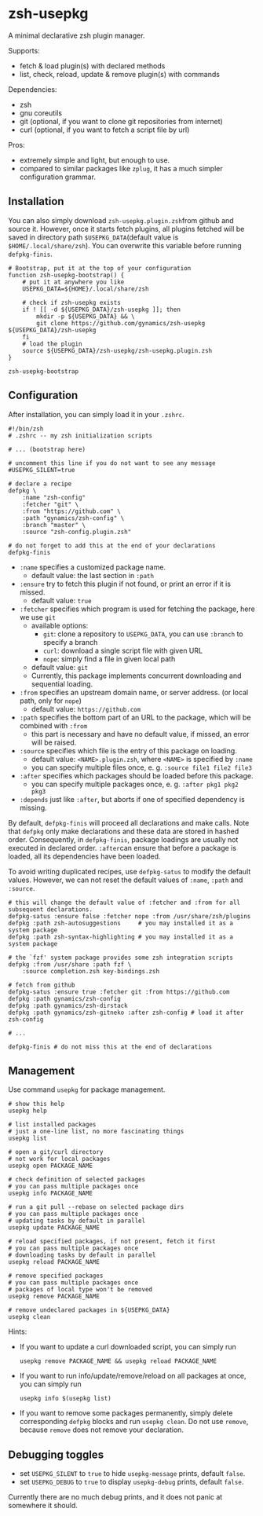 # zsh-usepkg

A minimal declarative zsh plugin manager.

Supports:
- fetch & load plugin(s) with declared methods
- list, check, reload, update & remove plugin(s) with commands

Dependencies:
- zsh
- gnu coreutils
- git (optional, if you want to clone git repositories from internet)
- curl (optional, if you want to fetch a script file by url)

Pros:
- extremely simple and light, but enough to use.
- compared to similar packages like `zplug`, it has a much simpler configuration grammar.

## Installation

You can also simply download `zsh-usepkg.plugin.zsh`from github and source it. However, once it starts fetch plugins, all plugins fetched will be saved in directory path `$USEPKG_DATA`(default value is `$HOME/.local/share/zsh`). You can overwrite this variable before running `defpkg-finis`.

``` shell
# Bootstrap, put it at the top of your configuration
function zsh-usepkg-bootstrap() {
    # put it at anywhere you like
    USEPKG_DATA=${HOME}/.local/share/zsh

    # check if zsh-usepkg exists
    if ! [[ -d ${USEPKG_DATA}/zsh-usepkg ]]; then
        mkdir -p ${USEPKG_DATA} && \
        git clone https://github.com/gynamics/zsh-usepkg ${USEPKG_DATA}/zsh-usepkg
    fi
    # load the plugin
    source ${USEPKG_DATA}/zsh-usepkg/zsh-usepkg.plugin.zsh
}

zsh-usepkg-bootstrap
```

## Configuration

After installation, you can simply load it in your `.zshrc`.

``` shell
#!/bin/zsh
# .zshrc -- my zsh initialization scripts

# ... (bootstrap here)

# uncomment this line if you do not want to see any message
#USEPKG_SILENT=true

# declare a recipe
defpkg \
    :name "zsh-config"
    :fetcher "git" \
    :from "https://github.com" \
    :path "gynamics/zsh-config" \
    :branch "master" \
    :source "zsh-config.plugin.zsh"

# do not forget to add this at the end of your declarations
defpkg-finis
```

- `:name` specifies a customized package name.
  - default value: the last section in `:path`
- `:ensure` try to fetch this plugin if not found, or print an error if it is missed.
  - default value: `true`
- `:fetcher` specifies which program is used for fetching the package, here we use `git`
  - available options:
    - `git`: clone a repository to `USEPKG_DATA`, you can use `:branch` to specify a branch
    - `curl`: download a single script file with given URL
    - `nope`: simply find a file in given local path
  - default value: `git`
  - Currently, this package implements concurrent downloading and sequential loading.
- `:from` specifies an upstream domain name, or server address. (or local path, only for `nope`)
  - default value: `https://github.com`
- `:path` specifies the bottom part of an URL to the package, which will be combined with `:from`
  - this part is necessary and have no default value, if missed, an error will be raised.
- `:source` specifies which file is the entry of this package on loading.
  - default value: `<NAME>.plugin.zsh`, where `<NAME>` is specified by `:name`
  - you can specify multiple files once, e. g. `:source file1 file2 file3`
- `:after` specifies which packages should be loaded before this package.
  - you can specify multiple packages once, e. g. `:after pkg1 pkg2 pkg3`
- `:depends` just like `:after`, but aborts if one of specified dependency is missing.

By default, `defpkg-finis` will proceed all declarations and make calls. Note that `defpkg` only make declarations and these data are stored in hashed order. Consequently, in `defpkg-finis`, package loadings are usually not executed in declared order. `:after`can ensure that before a package is loaded, all its dependencies have been loaded.

To avoid writing duplicated recipes, use `defpkg-satus` to modify the default values. However, we can not reset the default values of `:name`, `:path` and `:source`.

``` shell
# this will change the default value of :fetcher and :from for all subsequent declarations.
defpkg-satus :ensure false :fetcher nope :from /usr/share/zsh/plugins
defpkg :path zsh-autosuggestions     # you may installed it as a system package
defpkg :path zsh-syntax-highlighting # you may installed it as a system package

# the `fzf' system package provides some zsh integration scripts
defpkg :from /usr/share :path fzf \
    :source completion.zsh key-bindings.zsh

# fetch from github
defpkg-satus :ensure true :fetcher git :from https://github.com
defpkg :path gynamics/zsh-config
defpkg :path gynamics/zsh-dirstack
defpkg :path gynamics/zsh-gitneko :after zsh-config # load it after zsh-config

# ...

defpkg-finis # do not miss this at the end of declarations
```

## Management

Use command `usepkg` for package management.

```shell
# show this help
usepkg help

# list installed packages
# just a one-line list, no more fascinating things
usepkg list

# open a git/curl directory
# not work for local packages
usepkg open PACKAGE_NAME

# check definition of selected packages
# you can pass multiple packages once
usepkg info PACKAGE_NAME

# run a git pull --rebase on selected package dirs
# you can pass multiple packages once
# updating tasks by default in parallel
usepkg update PACKAGE_NAME

# reload specified packages, if not present, fetch it first
# you can pass multiple packages once
# downloading tasks by default in parallel
usepkg reload PACKAGE_NAME

# remove specified packages
# you can pass multiple packages once
# packages of local type won't be removed
usepkg remove PACKAGE_NAME

# remove undeclared packages in ${USEPKG_DATA}
usepkg clean
```

Hints:
- If you want to update a curl downloaded script, you can simply run
  ``` shell
  usepkg remove PACKAGE_NAME && usepkg reload PACKAGE_NAME
  ```
- If you want to run info/update/remove/reload on all packages at once, you can simply run
  ```shell
  usepkg info $(usepkg list)
  ```
- If you want to remove some packages permanently, simply delete corresponding `defpkg` blocks and run `usepkg clean`. Do not use `remove`, because `remove` does not remove your declaration.

## Debugging toggles

- set `USEPKG_SILENT` to `true` to hide `usepkg-message` prints, default `false`.
- set `USEPKG_DEBUG` to `true` to display `usepkg-debug` prints, default `false`.

Currently there are no much debug prints, and it does not panic at somewhere it should.
